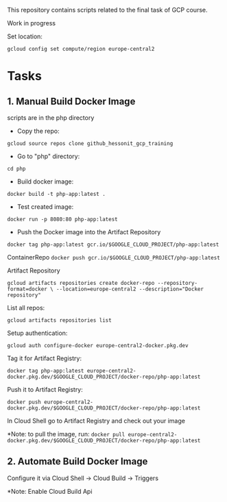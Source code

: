 This repository contains scripts related to the final task of GCP course.


Work in progress

Set location:

`gcloud config set compute/region europe-central2`


# Tasks
## 1. Manual Build Docker Image
scripts are in the php directory

- Copy the repo: 

`gcloud source repos clone github_hessonit_gcp_training`

- Go to "php" directory:

`cd php`

- Build docker image:

`docker build -t php-app:latest .`

- Test created image:

`docker run -p 8080:80 php-app:latest `

- Push the Docker image into the Artifact Repository

`docker tag php-app:latest gcr.io/$GOOGLE_CLOUD_PROJECT/php-app:latest`

ContainerRepo `docker push gcr.io/$GOOGLE_CLOUD_PROJECT/php-app:latest`

Artifact Repository

`gcloud artifacts repositories create docker-repo --repository-format=docker \
--location=europe-central2 --description="Docker repository"`

List all repos:

`gcloud artifacts repositories list`

Setup authentication:

`gcloud auth configure-docker europe-central2-docker.pkg.dev`


Tag it for Artifact Registry:

`docker tag php-app:latest
europe-central2-docker.pkg.dev/$GOOGLE_CLOUD_PROJECT/docker-repo/php-app:latest`

Push it to Artifact Registry:

`docker push europe-central2-docker.pkg.dev/$GOOGLE_CLOUD_PROJECT/docker-repo/php-app:latest`

In Cloud Shell go to Artifact Registry and check out your image

*Note: to pull the image, run: `docker pull europe-central2-docker.pkg.dev/$GOOGLE_CLOUD_PROJECT/docker-repo/php-app:latest`

## 2. Automate Build Docker Image 
Configure it via Cloud Shell -> Cloud Build -> Triggers

*Note: Enable Cloud Build Api







